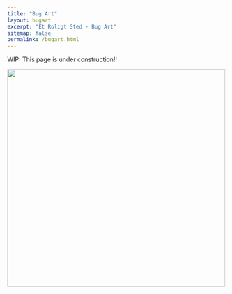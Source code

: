 ```yaml
---
title: "Bug Art"
layout: bugart
excerpt: "Et Roligt Sted - Bug Art"
sitemap: false
permalink: /bugart.html
---
```


WIP: This page is under construction!! 


<div class="row justify-content-center">
<div class="col-sm-4 text-center">
<img src="{{ site.url }}{{ site.baseurl }}/images/awaiting.png" style="width: 500px">
</div>
<div class="col-sm-4 text-center">
